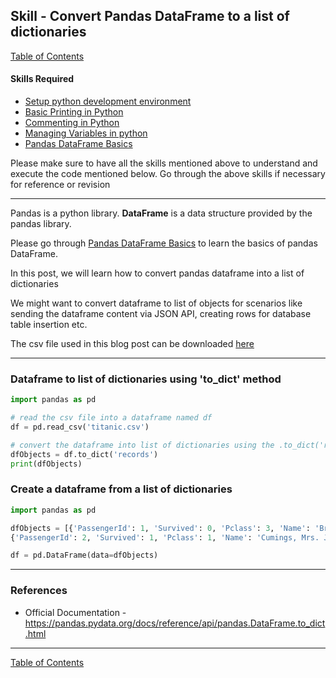 ## Skill - Convert Pandas DataFrame to a list of dictionaries
[Table of Contents](https://nagasudhir.blogspot.com/2020/04/taming-python-table-of-contents.html)

#### Skills Required
* [Setup python development environment](https://nagasudhir.blogspot.com/2020/04/setup-python-development-environment_14.html)
* [Basic Printing in Python](https://nagasudhir.blogspot.com/2020/04/basic-printing-in-python.html)
* [Commenting in Python](https://nagasudhir.blogspot.com/2020/04/comments-in-python.html)
* [Managing Variables in python](https://nagasudhir.blogspot.com/2020/04/managing-variables-in-python.html)
* [Pandas DataFrame Basics](https://nagasudhir.blogspot.com/2020/05/pandas-dataframe-basics.html)

Please make sure to have all the skills mentioned above to understand and execute the code mentioned below. Go through the above skills if necessary for reference or revision

<hr/>

Pandas is a python library.
**DataFrame** is a data structure provided by the pandas library.

Please go through [Pandas DataFrame Basics](https://nagasudhir.blogspot.com/2020/05/pandas-dataframe-basics.html) to learn the basics of pandas DataFrame.

In this post, we will learn how to convert pandas dataframe into a list of dictionaries

We might want to convert dataframe to list of objects for scenarios like sending the dataframe content via JSON API, creating rows for database table insertion etc.

The csv file used in this blog post can be downloaded [here](https://github.com/datasciencedojo/datasets/raw/master/titanic.csv)
 
<hr/>

### Dataframe to list of dictionaries using 'to_dict' method
```python
import pandas as pd

# read the csv file into a dataframe named df
df = pd.read_csv('titanic.csv')

# convert the dataframe into list of dictionaries using the .to_dict('records') methos
dfObjects = df.to_dict('records')
print(dfObjects)
```

### Create a dataframe from a list of dictionaries
```python
import pandas as pd

dfObjects = [{'PassengerId': 1, 'Survived': 0, 'Pclass': 3, 'Name': 'Braund, Mr. Owen Harris', 'Sex': 'male'},
{'PassengerId': 2, 'Survived': 1, 'Pclass': 1, 'Name': 'Cumings, Mrs. John Bradley (Florence Briggs Thayer)', 'Sex': 'female'}]

df = pd.DataFrame(data=dfObjects)
```

<hr/>

### References
* Official Documentation - https://pandas.pydata.org/docs/reference/api/pandas.DataFrame.to_dict.html

<hr/>

[Table of Contents](https://nagasudhir.blogspot.com/2020/04/taming-python-table-of-contents.html)



<!--stackedit_data:
eyJoaXN0b3J5IjpbLTE3NTU2MzQ4NTcsMTcwMzQyODQ3NSwxMj
U3MTc5OTE1XX0=
-->